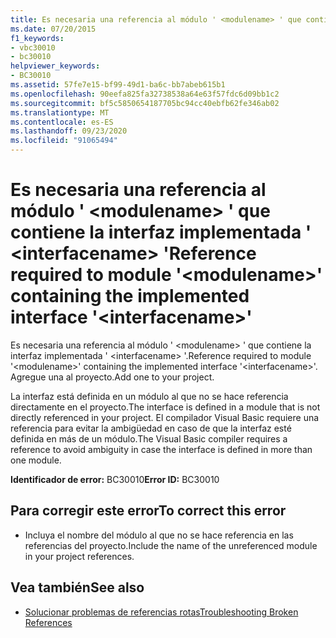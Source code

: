```yaml
---
title: Es necesaria una referencia al módulo ' <modulename> ' que contiene la interfaz implementada ' <interfacename> '
ms.date: 07/20/2015
f1_keywords:
- vbc30010
- bc30010
helpviewer_keywords:
- BC30010
ms.assetid: 57fe7e15-bf99-49d1-ba6c-bb7abeb615b1
ms.openlocfilehash: 90eefa825fa32738538a64e63f57fdc6d09bb1c2
ms.sourcegitcommit: bf5c5850654187705bc94cc40ebfb62fe346ab02
ms.translationtype: MT
ms.contentlocale: es-ES
ms.lasthandoff: 09/23/2020
ms.locfileid: "91065494"
---
```

# <a name="reference-required-to-module-modulename-containing-the-implemented-interface-interfacename"></a><span data-ttu-id="de9a1-102">Es necesaria una referencia al módulo ' \<modulename> ' que contiene la interfaz implementada ' \<interfacename> '</span><span class="sxs-lookup"><span data-stu-id="de9a1-102">Reference required to module '\<modulename>' containing the implemented interface '\<interfacename>'</span></span>

<span data-ttu-id="de9a1-103">Es necesaria una referencia al módulo ' \<modulename> ' que contiene la interfaz implementada ' \<interfacename> '.</span><span class="sxs-lookup"><span data-stu-id="de9a1-103">Reference required to module '\<modulename>' containing the implemented interface '\<interfacename>'.</span></span> <span data-ttu-id="de9a1-104">Agregue una al proyecto.</span><span class="sxs-lookup"><span data-stu-id="de9a1-104">Add one to your project.</span></span>  
  
 <span data-ttu-id="de9a1-105">La interfaz está definida en un módulo al que no se hace referencia directamente en el proyecto.</span><span class="sxs-lookup"><span data-stu-id="de9a1-105">The interface is defined in a module that is not directly referenced in your project.</span></span> <span data-ttu-id="de9a1-106">El compilador Visual Basic requiere una referencia para evitar la ambigüedad en caso de que la interfaz esté definida en más de un módulo.</span><span class="sxs-lookup"><span data-stu-id="de9a1-106">The Visual Basic compiler requires a reference to avoid ambiguity in case the interface is defined in more than one module.</span></span>  
  
 <span data-ttu-id="de9a1-107">**Identificador de error:** BC30010</span><span class="sxs-lookup"><span data-stu-id="de9a1-107">**Error ID:** BC30010</span></span>  
  
## <a name="to-correct-this-error"></a><span data-ttu-id="de9a1-108">Para corregir este error</span><span class="sxs-lookup"><span data-stu-id="de9a1-108">To correct this error</span></span>  
  
- <span data-ttu-id="de9a1-109">Incluya el nombre del módulo al que no se hace referencia en las referencias del proyecto.</span><span class="sxs-lookup"><span data-stu-id="de9a1-109">Include the name of the unreferenced module in your project references.</span></span>  
  
## <a name="see-also"></a><span data-ttu-id="de9a1-110">Vea también</span><span class="sxs-lookup"><span data-stu-id="de9a1-110">See also</span></span>

- [<span data-ttu-id="de9a1-111">Solucionar problemas de referencias rotas</span><span class="sxs-lookup"><span data-stu-id="de9a1-111">Troubleshooting Broken References</span></span>](/visualstudio/ide/troubleshooting-broken-references)
